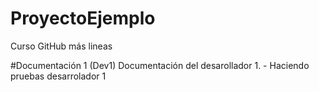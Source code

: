 # ProyectoEjemplo
Curso GitHub
más lineas

#Documentación 1 (Dev1)
Documentación del desarollador 1. - Haciendo pruebas desarrolador 1

